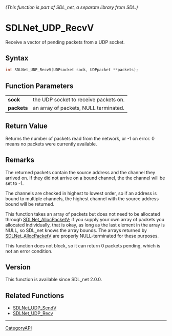 ###### (This function is part of SDL_net, a separate library from SDL.)
# SDLNet_UDP_RecvV

Receive a vector of pending packets from a UDP socket.

## Syntax

```c
int SDLNet_UDP_RecvV(UDPsocket sock, UDPpacket **packets);

```

## Function Parameters

|                 |                                       |
| --------------- | ------------------------------------- |
| **sock**        | the UDP socket to receive packets on. |
| **packets**     | an array of packets, NULL terminated. |

## Return Value

Returns the number of packets read from the network, or -1 on error. 0
means no packets were currently available.

## Remarks

The returned packets contain the source address and the channel they
arrived on. If they did not arrive on a bound channel, the the channel will
be set to -1.

The channels are checked in highest to lowest order, so if an address is
bound to multiple channels, the highest channel with the source address
bound will be returned.

This function takes an array of packets but does not need to be allocated
through [SDLNet_AllocPacketV](SDLNet_AllocPacketV); if you supply your own
array of packets you allocated individually, that is okay, as long as the
last element in the array is NULL, so SDL_net knows the array bounds. The
arrays returned by [SDLNet_AllocPacketV](SDLNet_AllocPacketV) are properly
NULL-terminated for these purposes.

This function does not block, so it can return 0 packets pending, which is
not an error condition.

## Version

This function is available since SDL_net 2.0.0.

## Related Functions

* [SDLNet_UDP_SendV](SDLNet_UDP_SendV)
* [SDLNet_UDP_Recv](SDLNet_UDP_Recv)

----
[CategoryAPI](CategoryAPI)

